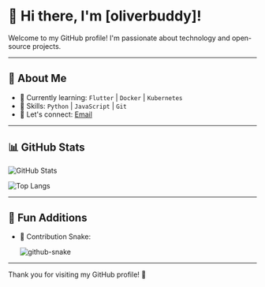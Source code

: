 # 👋 Hi there, I'm [oliverbuddy]!

Welcome to my GitHub profile! I'm passionate about technology and open-source projects.

---

## 🚀 About Me

- 🌱 Currently learning: `Flutter` | `Docker` | `Kubernetes`
- 💼 Skills: `Python` | `JavaScript` | `Git`
- 💬 Let's connect: [Email](mailto:qiwei0727@163.com) 

---

## 📊 GitHub Stats

![GitHub Stats](https://github-readme-stats.vercel.app/api?username=oliverbuddy&show_icons=true&theme=radical)

![Top Langs](https://github-readme-stats.vercel.app/api/top-langs/?username=oliverbuddy&layout=compact&theme=radical)

---

## 🎯 Fun Additions

- 🐍 Contribution Snake:  

  <picture>
  <source media="(prefers-color-scheme: dark)" srcset="github-snake-dark.svg" />
  <source media="(prefers-color-scheme: light)" srcset="github-snake.svg" />
  <img alt="github-snake" src="github-snake.svg" />
</picture>

---

Thank you for visiting my GitHub profile! 🎉
